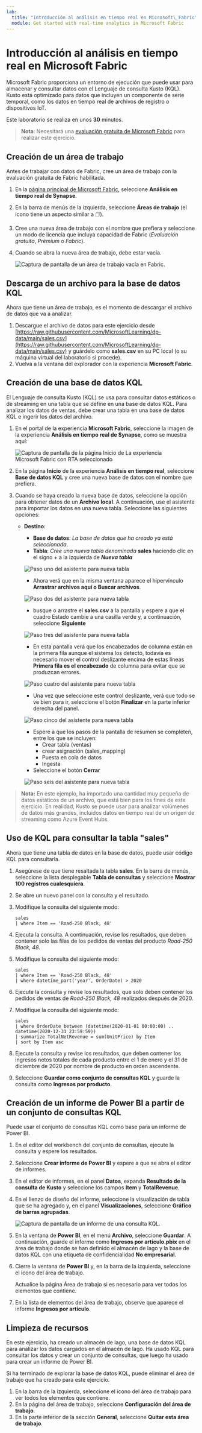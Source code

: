 ```yaml
---
lab:
  title: "Introducción al análisis en tiempo real en Microsoft\_Fabric"
  module: Get started with real-time analytics in Microsoft Fabric
---
```


# Introducción al análisis en tiempo real en Microsoft Fabric

Microsoft Fabric proporciona un entorno de ejecución que puede usar para almacenar y consultar datos con el Lenguaje de consulta Kusto (KQL). Kusto está optimizado para datos que incluyen un componente de serie temporal, como los datos en tiempo real de archivos de registro o dispositivos IoT.

Este laboratorio se realiza en unos **30** minutos.

> **Nota**: Necesitará una [evaluación gratuita de Microsoft Fabric](https://learn.microsoft.com/fabric/get-started/fabric-trial) para realizar este ejercicio.

## Creación de un área de trabajo

Antes de trabajar con datos de Fabric, cree un área de trabajo con la evaluación gratuita de Fabric habilitada.

1. En la [página principal de Microsoft Fabric](https://app.fabric.microsoft.com), seleccione **Análisis en tiempo real de Synapse**.
1. En la barra de menús de la izquierda, seleccione **Áreas de trabajo** (el icono tiene un aspecto similar a &#128455;).
1. Cree una nueva área de trabajo con el nombre que prefiera y seleccione un modo de licencia que incluya capacidad de Fabric (*Evaluación gratuita*, *Prémium* o *Fabric*).
1. Cuando se abra la nueva área de trabajo, debe estar vacía.

    ![Captura de pantalla de un área de trabajo vacía en Fabric.](./Images/new-workspace.png)

## Descarga de un archivo para la base de datos KQL

Ahora que tiene un área de trabajo, es el momento de descargar el archivo de datos que va a analizar.

1. Descargue el archivo de datos para este ejercicio desde [https://raw.githubusercontent.com/MicrosoftLearning/dp-data/main/sales.csv](https://raw.githubusercontent.com/MicrosoftLearning/dp-data/main/sales.csv) y guárdelo como **sales.csv** en su PC local (o su máquina virtual del laboratorio si procede).
1. Vuelva a la ventana del explorador con la experiencia **Microsoft Fabric**.

## Creación de una base de datos KQL

El Lenguaje de consulta Kusto (KQL) se usa para consultar datos estáticos o de streaming en una tabla que se define en una base de datos KQL. Para analizar los datos de ventas, debe crear una tabla en una base de datos KQL e ingerir los datos del archivo.

1. En el portal de la experiencia **Microsoft Fabric**, seleccione la imagen de la experiencia **Análisis en tiempo real de Synapse**, como se muestra aquí:

    ![Captura de pantalla de la página Inicio de La experiencia Microsoft Fabric con RTA seleccionado](./Images/fabric-experience-home.png)

2. En la página **Inicio** de la experiencia **Análisis en tiempo real**, seleccione **Base de datos KQL** y cree una nueva base de datos con el nombre que prefiera.
3. Cuando se haya creado la nueva base de datos, seleccione la opción para obtener datos de un **Archivo local**. A continuación, use el asistente para importar los datos en una nueva tabla. Seleccione las siguientes opciones:
    - **Destino**:
        - **Base de datos**: *La base de datos que ha creado ya está seleccionada*.
        - **Tabla**: *Cree una nueva tabla denominada* **sales** haciendo clic en el signo + a la izquierda de ***Nueva tabla***

        ![Paso uno del asistente para nueva tabla](./Images/import-wizard-local-file-1.png?raw=true)

        - Ahora verá que en la misma ventana aparece el hipervínculo **Arrastrar archivos aquí o Buscar archivos**.

        ![Paso dos del asistente para nueva tabla](./Images/import-wizard-local-file-2.png?raw=true)

        - busque o arrastre el **sales.csv** a la pantalla y espere a que el cuadro Estado cambie a una casilla verde y, a continuación, seleccione **Siguiente**

        ![Paso tres del asistente para nueva tabla](./Images/import-wizard-local-file-3.png?raw=true)

        - En esta pantalla verá que los encabezados de columna están en la primera fila aunque el sistema los detectó, todavía es necesario mover el control deslizante encima de estas líneas **Primera fila es el encabezado** de columna para evitar que se produzcan errores.
        
        ![Paso cuatro del asistente para nueva tabla](./Images/import-wizard-local-file-4.png?raw=true)

        - Una vez que seleccione este control deslizante, verá que todo se ve bien para ir, seleccione el botón **Finalizar** en la parte inferior derecha del panel.

        ![Paso cinco del asistente para nueva tabla](./Images/import-wizard-local-file-5.png?raw=true)

        - Espere a que los pasos de la pantalla de resumen se completen, entre los que se incluyen:
            - Crear tabla (ventas)
            - crear asignación (sales_mapping)
            - Puesta en cola de datos
            - Ingesta
        - Seleccione el botón **Cerrar**

        ![Paso seis del asistente para nueva tabla](./Images/import-wizard-local-file-6.png?raw=true)

> **Nota:** En este ejemplo, ha importado una cantidad muy pequeña de datos estáticos de un archivo, que está bien para los fines de este ejercicio. En realidad, Kusto se puede usar para analizar volúmenes de datos más grandes, incluidos datos en tiempo real de un origen de streaming como Azure Event Hubs.

## Uso de KQL para consultar la tabla "sales"

Ahora que tiene una tabla de datos en la base de datos, puede usar código KQL para consultarla.

1. Asegúrese de que tiene resaltada la tabla **sales**. En la barra de menús, seleccione la lista desplegable **Tabla de consultas** y seleccione **Mostrar 100 registros cualesquiera**.

2. Se abre un nuevo panel con la consulta y el resultado. 

3. Modifique la consulta del siguiente modo:

    ```kusto
   sales
   | where Item == 'Road-250 Black, 48'
    ```

4. Ejecuta la consulta. A continuación, revise los resultados, que deben contener solo las filas de los pedidos de ventas del producto *Road-250 Black, 48*.

5. Modifique la consulta del siguiente modo:

    ```kusto
   sales
   | where Item == 'Road-250 Black, 48'
   | where datetime_part('year', OrderDate) > 2020
    ```

6. Ejecute la consulta y revise los resultados, que solo deben contener los pedidos de ventas de *Road-250 Black, 48* realizados después de 2020.

7. Modifique la consulta del siguiente modo:

    ```kusto
   sales
   | where OrderDate between (datetime(2020-01-01 00:00:00) .. datetime(2020-12-31 23:59:59))
   | summarize TotalNetRevenue = sum(UnitPrice) by Item
   | sort by Item asc
    ```

8. Ejecute la consulta y revise los resultados, que deben contener los ingresos netos totales de cada producto entre el 1 de enero y el 31 de diciembre de 2020 por nombre de producto en orden ascendente.
9. Seleccione **Guardar como conjunto de consultas KQL** y guarde la consulta como **Ingresos por producto**.

## Creación de un informe de Power BI a partir de un conjunto de consultas KQL

Puede usar el conjunto de consultas KQL como base para un informe de Power BI.

1. En el editor del workbench del conjunto de consultas, ejecute la consulta y espere los resultados.
2. Seleccione **Crear informe de Power BI** y espere a que se abra el editor de informes.
3. En el editor de informes, en el panel **Datos**, expanda **Resultado de la consulta de Kusto** y seleccione los campos **Item** y **TotalRevenue**.
4. En el lienzo de diseño del informe, seleccione la visualización de tabla que se ha agregado y, en el panel **Visualizaciones**, seleccione **Gráfico de barras agrupadas**.

    ![Captura de pantalla de un informe de una consulta KQL.](./Images/kql-report.png)

5. En la ventana de **Power BI**, en el menú **Archivo**, seleccione **Guardar**. A continuación, guarde el informe como **Ingresos por artículo.pbix** en el área de trabajo donde se han definido el almacén de lago y la base de datos KQL con una etiqueta de confidencialidad **No empresarial**.
6. Cierre la ventana de **Power BI** y, en la barra de la izquierda, seleccione el icono del área de trabajo.

    Actualice la página Área de trabajo si es necesario para ver todos los elementos que contiene.

7. En la lista de elementos del área de trabajo, observe que aparece el informe **Ingresos por artículo**.

## Limpieza de recursos

En este ejercicio, ha creado un almacén de lago, una base de datos KQL para analizar los datos cargados en el almacén de lago. Ha usado KQL para consultar los datos y crear un conjunto de consultas, que luego ha usado para crear un informe de Power BI.

Si ha terminado de explorar la base de datos KQL, puede eliminar el área de trabajo que ha creado para este ejercicio.

1. En la barra de la izquierda, seleccione el icono del área de trabajo para ver todos los elementos que contiene.
2. En la página del área de trabajo, seleccione **Configuración del área de trabajo**.
3. En la parte inferior de la sección **General**, seleccione **Quitar esta área de trabajo**.
